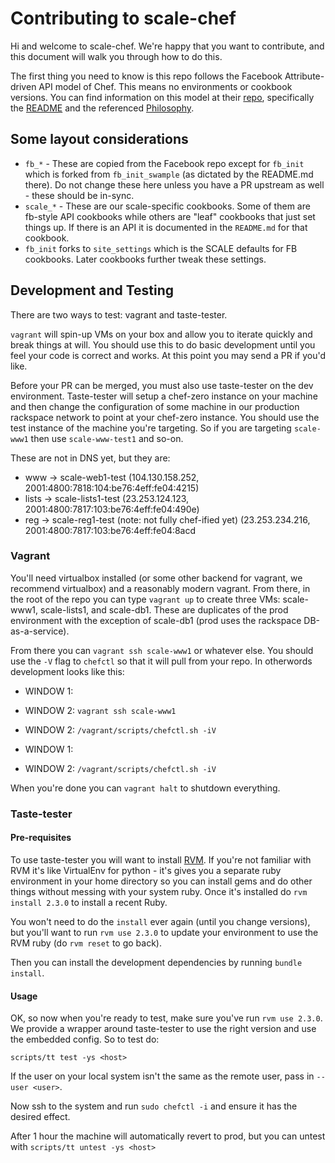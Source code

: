 # Contributing to scale-chef

Hi and welcome to scale-chef. We're happy that you want to contribute, and this document will walk you through how to do this.

The first thing you need to know is this repo follows the Facebook Attribute-driven API model of Chef. This means no environments or cookbook versions. You can find information on this model at their [repo](https://github.com/facebook/chef-cookbooks), specifically the [README](https://github.com/facebook/chef-cookbooks/blob/master/README.md) and the referenced [Philosophy](https://github.com/facebook/chef-utils/blob/master/Philosophy.md).

## Some layout considerations

* `fb_*` - These are copied from the Facebook repo except for `fb_init` which is forked from `fb_init_swample` (as dictated by the README.md there). Do not change these here unless you have a PR upstream as well - these should be in-sync.
* `scale_*` - These are our scale-specific cookbooks. Some of them are fb-style API cookbooks while others are "leaf" cookbooks that just set things up. If there is an API it is documented in the `README.md` for that cookbook.
* `fb_init` forks to `site_settings` which is the SCALE defaults for FB cookbooks. Later cookbooks further tweak these settings.

## Development and Testing

There are two ways to test: vagrant and taste-tester.

`vagrant` will spin-up VMs on your box and allow you to iterate quickly and break things at will. You should use this to do basic development until you feel your code is correct and works. At this point you may send a PR if you'd like.

Before your PR can be merged, you must also use taste-tester on the dev environment. Taste-tester will setup a chef-zero instance on your machine and then change the configuration of some machine in our production rackspace network to point at your chef-zero instance. You should use the test instance of the machine you're targeting. So if you are targeting `scale-www1` then use `scale-www-test1` and so-on.

These are not in DNS yet, but they are:

* www -> scale-web1-test
  (104.130.158.252, 2001:4800:7818:104:be76:4eff:fe04:4215)
* lists -> scale-lists1-test
  (23.253.124.123, 2001:4800:7817:103:be76:4eff:fe04:490e)
* reg -> scale-reg1-test (note: not fully chef-ified yet)
  (23.253.234.216, 2001:4800:7817:103:be76:4eff:fe04:8acd

### Vagrant

You'll need virtualbox installed (or some other backend for vagrant, we recommend virtualbox) and a reasonably modern vagrant. From there, in the root of the repo you can type `vagrant up` to create three VMs: scale-www1, scale-lists1, and scale-db1. These are duplicates of the prod environment with the exception of scale-db1 (prod uses the rackspace DB-as-a-service).

From there you can `vagrant ssh scale-www1` or whatever else. You should use the `-V` flag to `chefctl` so that it will pull from your repo. In otherwords development looks like this:

* WINDOW 1: <edit some stuff>

* WINDOW 2: `vagrant ssh scale-www1`
* WINDOW 2: `/vagrant/scripts/chefctl.sh -iV`

* WINDOW 1: <fix stuff>

* WINDOW 2: `/vagrant/scripts/chefctl.sh -iV`

When you're done you can `vagrant halt` to shutdown everything.

### Taste-tester

#### Pre-requisites
To use taste-tester you will want to install [RVM](https://rvm.io/). If you're not familiar with RVM it's like VirtualEnv for python - it's gives you a separate ruby environment in your home directory so you can install gems and do other things without messing with your system ruby. Once it's installed do `rvm install 2.3.0` to install a recent Ruby.

You won't need to do the `install` ever again (until you change versions), but you'll want to run `rvm use 2.3.0` to update your environment to use the RVM ruby (do `rvm reset` to go back).

Then you can install the development dependencies by running `bundle install`.
 
#### Usage

OK, so now when you're ready to test, make sure you've run `rvm use 2.3.0`. We provide a wrapper around taste-tester to use the right version and use the embedded config. So to test do:

```
scripts/tt test -ys <host>
```

If the user on your local system isn't the same as the remote user, pass in `--user <user>`.

Now ssh to the system and run `sudo chefctl -i` and ensure it has the desired effect.

After 1 hour the machine will automatically revert to prod, but you can untest with `scripts/tt untest -ys <host>`
